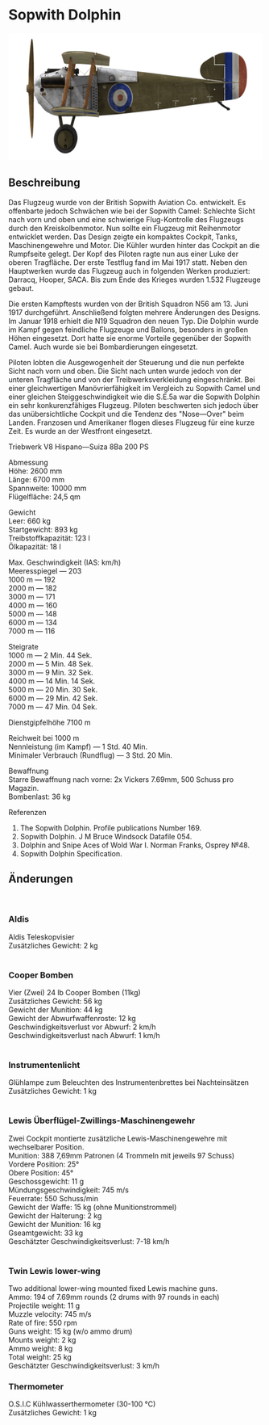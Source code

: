 # Sopwith Dolphin  
  
![sopdolphin](../images/sopdolphin.png)  
  
## Beschreibung  
  
Das Flugzeug wurde von der British Sopwith Aviation Co. entwickelt. Es offenbarte jedoch Schwächen wie bei der Sopwith Camel: Schlechte Sicht nach vorn und oben und eine schwierige Flug-Kontrolle des Flugzeugs durch den Kreiskolbenmotor. Nun sollte ein Flugzeug mit Reihenmotor entwicklet werden. Das Design zeigte ein kompaktes Cockpit, Tanks, Maschinengewehre und Motor. Die Kühler wurden hinter das Cockpit an die Rumpfseite gelegt. Der Kopf des Piloten ragte nun aus einer Luke der oberen Tragfläche. Der erste Testflug fand im Mai 1917 statt. Neben den Hauptwerken wurde das Flugzeug auch in folgenden Werken produziert: Darracq, Hooper, SACA. Bis zum Ende des Krieges wurden 1.532 Flugzeuge gebaut.  
  
Die ersten Kampftests wurden von der British Squadron N56 am 13. Juni 1917 durchgeführt. Anschließend folgten mehrere Änderungen des Designs. Im Januar 1918 erhielt die N19 Squadron den neuen Typ. Die Dolphin wurde im Kampf gegen feindliche Flugzeuge und Ballons, besonders in großen Höhen eingesetzt. Dort hatte sie enorme Vorteile gegenüber der Sopwith Camel. Auch wurde sie bei Bombardierungen eingesetzt.  
  
Piloten lobten die Ausgewogenheit der Steuerung und die nun perfekte Sicht nach vorn und oben. Die Sicht nach unten wurde jedoch von der unteren Tragfläche und von der Treibwerksverkleidung eingeschränkt. Bei einer gleichwertigen Manövrierfähigkeit im Vergleich zu Sopwith Camel und einer gleichen Steiggeschwindigkeit wie die S.E.5a war die Sopwith Dolphin ein sehr konkurenzfähiges Flugzeug. Piloten beschwerten sich jedoch über das unübersichtliche Cockpit und die Tendenz des "Nose—Over" beim Landen. Franzosen und Amerikaner flogen dieses Flugzeug für eine kurze Zeit. Es wurde an der Westfront eingesetzt.  
  
  
Triebwerk V8 Hispano—Suiza 8Ba 200 PS  
  
Abmessung  
Höhe: 2600 mm  
Länge: 6700 mm  
Spannweite: 10000 mm  
Flügelfläche: 24,5 qm  
  
Gewicht  
Leer: 660 kg  
Startgewicht: 893 kg  
Treibstoffkapazität: 123 l  
Ölkapazität: 18 l  
  
Max. Geschwindigkeit (IAS: km/h)  
Meeresspiegel — 203  
1000 m — 192  
2000 m — 182  
3000 m — 171  
4000 m — 160  
5000 m — 148  
6000 m — 134  
7000 m — 116  
  
Steigrate  
1000 m —  2 Min. 44 Sek.  
2000 m —  5 Min. 48 Sek.  
3000 m —  9 Min. 32 Sek.  
4000 m — 14 Min. 14 Sek.  
5000 m — 20 Min. 30 Sek.  
6000 m — 29 Min. 42 Sek.  
7000 m — 47 Min. 04 Sek.  
  
Dienstgipfelhöhe 7100 m  
  
Reichweit bei 1000 m  
Nennleistung (im Kampf)        — 1 Std. 40 Min.  
Minimaler Verbrauch (Rundflug) — 3 Std. 20 Min.  
  
Bewaffnung  
Starre Bewaffnung nach vorne: 2х Vickers 7.69mm, 500 Schuss pro Magazin.  
Bombenlast:  36 kg  
  
Referenzen  
1) The Sopwith Dolphin. Profile publications Number 169.  
2) Sopwith Dolphin.  J M Bruce Windsock Datafile 054.  
3) Dolphin and Snipe Aces of Wold War I.  Norman Franks,  Osprey №48.  
4) Sopwith Dolphin Specification.  
  
## Änderungen  
  ﻿
  
### Aldis  
  
Aldis Teleskopvisier  
Zusätzliches Gewicht: 2 kg  
  ﻿
  
### Cooper Bomben  
  
Vier (Zwei) 24 lb Cooper Bomben (11kg)  
Zusätzliches Gewicht: 56 kg  
Gewicht der Munition: 44 kg  
Gewicht der Abwurfwaffenroste: 12 kg  
Geschwindigkeitsverlust vor Abwurf: 2 km/h  
Geschwindigkeitsverlust nach Abwurf: 1 km/h  
  ﻿
  
### Instrumentenlicht  
  
Glühlampe zum Beleuchten des Instrumentenbrettes bei Nachteinsätzen  
Zusätzliches Gewicht: 1 kg  
  ﻿
  
### Lewis Überflügel-Zwillings-Maschinengewehr  
  
Zwei Cockpit montierte zusätzliche Lewis-Maschinengewehre mit wechselbarer Position.  
Munition: 388 7,69mm Patronen (4 Trommeln mit jeweils 97 Schuss)  
Vordere Position: 25°  
Obere Position: 45°  
Geschossgewicht: 11 g  
Mündungsgeschwindigkeit: 745 m/s  
Feuerrate: 550 Schuss/min  
Gewicht der Waffe: 15 kg (ohne Munitionstrommel)  
Gewicht der Halterung: 2 kg  
Gewicht der Munition: 16 kg  
Gseamtgewicht: 33 kg  
Geschätzter Geschwindigkeitsverlust: 7-18 km/h  
  ﻿
  
### Twin Lewis lower-wing  
  
Two additional lower-wing mounted fixed Lewis machine guns.  
Ammo: 194 of 7.69mm rounds (2 drums with 97 rounds in each)  
Projectile weight: 11 g  
Muzzle velocity: 745 m/s  
Rate of fire: 550 rpm  
Guns weight: 15 kg (w/o ammo drum)  
Mounts weight: 2 kg  
Ammo weight: 8 kg  
Total weight: 25 kg  
Geschätzter Geschwindigkeitsverlust: 3 km/h  ﻿
  
### Thermometer  
  
O.S.I.C Kühlwasserthermometer (30-100 °C)  
Zusätzliches Gewicht: 1 kg  
